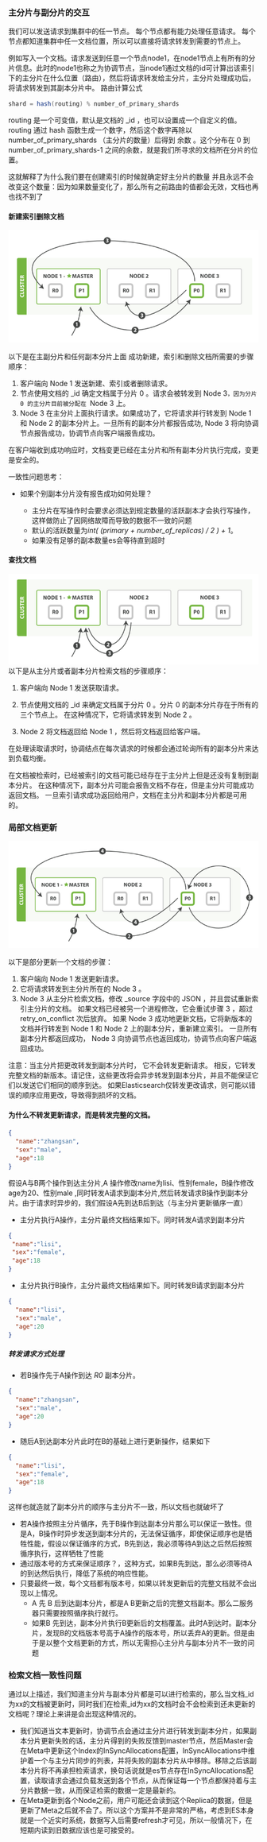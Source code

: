 ### 主分片与副分片的交互

我们可以发送请求到集群中的任一节点。 每个节点都有能力处理任意请求。 每个节点都知道集群中任一文档位置，所以可以直接将请求转发到需要的节点上。

例如写入一个文档。请求发送到任意一个节点node1，在node1节点上有所有的分片信息。此时的node1也称之为协调节点，当node1通过文档的id可计算出该索引下的主分片在什么位置（路由），然后将请求转发给主分片，主分片处理成功后，将请求转发到其副本分片中。
路由计算公式
```java
shard = hash(routing) % number_of_primary_shards
```
routing 是一个可变值，默认是文档的 _id ，也可以设置成一个自定义的值。 routing 通过 hash 函数生成一个数字，然后这个数字再除以 number_of_primary_shards （主分片的数量）后得到 余数 。这个分布在 0 到 number_of_primary_shards-1 之间的余数，就是我们所寻求的文档所在分片的位置。

这就解释了为什么我们要在创建索引的时候就确定好主分片的数量 并且永远不会改变这个数量：因为如果数量变化了，那么所有之前路由的值都会无效，文档也再也找不到了

#### 新建索引删除文档

  ![es写操作流程图](./elas_0402.png)

  以下是在主副分片和任何副本分片上面 成功新建，索引和删除文档所需要的步骤顺序：

1. 客户端向 Node 1 发送新建、索引或者删除请求。
2. 节点使用文档的 _id 确定文档属于分片 0 。请求会被转发到 Node 3`，因为分片 0 的主分片目前被分配在 `Node 3 上。
3. Node 3 在主分片上面执行请求。如果成功了，它将请求并行转发到 Node 1 和 Node 2 的副本分片上。一旦所有的副本分片都报告成功, Node 3 将向协调节点报告成功，协调节点向客户端报告成功。

在客户端收到成功响应时，文档变更已经在主分片和所有副本分片执行完成，变更是安全的。

一致性问题思考：
 
- 如果个别副本分片没有报告成功如何处理？

   - 主分片在写操作时会要求必须达到规定数量的活跃副本才会执行写操作，这样做防止了因网络故障而导致的数据不一致的问题
   - 默认的活跃数量为*int( (primary + number_of_replicas) / 2 ) + 1*。
   - 如果没有足够的副本数量es会等待直到超时

#### 查找文档

![es写操作流程图](./elas_0403.png)
以下是从主分片或者副本分片检索文档的步骤顺序：

1. 客户端向 Node 1 发送获取请求。

2. 节点使用文档的 _id 来确定文档属于分片 0 。分片 0 的副本分片存在于所有的三个节点上。 在这种情况下，它将请求转发到 Node 2 。

3. Node 2 将文档返回给 Node 1 ，然后将文档返回给客户端。

在处理读取请求时，协调结点在每次请求的时候都会通过轮询所有的副本分片来达到负载均衡。

在文档被检索时，已经被索引的文档可能已经存在于主分片上但是还没有复制到副本分片。 在这种情况下，副本分片可能会报告文档不存在，但是主分片可能成功返回文档。 一旦索引请求成功返回给用户，文档在主分片和副本分片都是可用的。

### 局部文档更新

![es局部文档更新流程图](./elas_0404.png)

以下是部分更新一个文档的步骤：

1. 客户端向 Node 1 发送更新请求。
2. 它将请求转发到主分片所在的 Node 3 。
3. Node 3 从主分片检索文档，修改 _source 字段中的 JSON ，并且尝试重新索引主分片的文档。 如果文档已经被另一个进程修改，它会重试步骤 3 ，超过 retry_on_conflict 次后放弃。
如果 Node 3 成功地更新文档，它将新版本的文档并行转发到 Node 1 和 Node 2 上的副本分片，重新建立索引。 一旦所有副本分片都返回成功， Node 3 向协调节点也返回成功，协调节点向客户端返回成功。

注意：当主分片把更改转发到副本分片时， 它不会转发更新请求。 相反，它转发完整文档的新版本。请记住，这些更改将会异步转发到副本分片，并且不能保证它们以发送它们相同的顺序到达。 如果Elasticsearch仅转发更改请求，则可能以错误的顺序应用更改，导致得到损坏的文档。

#### 为什么不转发更新请求，而是转发完整的文档。
```json
{
  "name":"zhangsan",
  "sex":"male",
  "age":18
}
```

 假设A与B两个操作到达主分片,A 操作修改name为lisi、性别female，B操作修改age为20、性别male ,同时转发A请求到副本分片,然后转发请求B操作到副本分片。由于请求时异步的，我们假设A先到达B后到达（与主分片更新循序一直）

 - 主分片执行A操作，主分片最终文档结果如下。同时转发A请求到副本分片

 ```json
{
  "name":"lisi",
  "sex":"female",
  "age":18
}
```

 - 主分片执行B操作，主分片最终文档结果如下。同时转发B请求到副本分片

```json
{
  "name":"lisi",
  "sex":"male",
  "age":20
}
```
##### 转发请求方式处理 

- 若B操作先于A操作到达 *R0* 副本分片。

```json
{
  "name":"zhangsan",
  "sex":"male",
  "age":20
}

```
- 随后A到达副本分片此时在B的基础上进行更新操作，结果如下

```json
{
  "name":"lisi",
  "sex":"female",
  "age":18
}

```
这样也就造就了副本分片的顺序与主分片不一致，所以文档也就破坏了

- 若A操作按照主分片循序，先于B操作到达副本分片那么可以保证一致性。但是A，B操作时异步发送到副本分片的，无法保证循序，即使保证顺序也是牺牲性能，假设以保证循序的方式，B先到达，我必须等待A到达之后然后按照循序执行，这样牺牲了性能
- 通过版本号的方式来保证顺序？，这种方式，如果B先到达，那么必须等待A的到达然后执行，降低了系统的响应性能。
- 只要最终一致，每个文档都有版本号，如果以转发更新后的完整文档就不会出现以上情况。
    - A 先 B 后到达副本分片，都是A B更新之后的完整文档副本。那么二服务器只需要按照循序执行就行。
    - 如果B 先到达，副本分片执行B更新后的文档覆盖。此时A到达时。副本分片，发现B的文档版本号高于A操作的版本号，所以丢弃A的更新。但是由于是以整个文档更新的方式，所以无需担心主分片与副本分片不一致的问题

### 检索文档一致性问题

通过以上描述，我们知道主分片与副本分片都是可以进行检索的，那么当文档_id为xx的文档被更新时，同时我们在检索_id为xx的文档时会不会检索到还未更新的文档呢？理论上来讲是会出现这种情况的。
- 我们知道当文本更新时，协调节点会通过主分片进行转发到副本分片，如果副本分片更新失败的话，主分片得到的失败反馈到master节点，然后Master会在Meta中更新这个Index的InSyncAllocations配置，InSyncAllocations中维护着一个与主分片同步的列表，并将失败的副本分片从中移除。移除之后该副本分片将不再承担检索请求，换句话说就是es节点存在InSyncAllocations配置，读取请求会通过负载发送到各个节点，从而保证每一个节点都保持着与主分片数据一致，从而保证检索的数据一定是最新的。
- 在Meta更新到各个Node之前，用户可能还会读到这个Replica的数据，但是更新了Meta之后就不会了。所以这个方案并不是非常的严格，考虑到ES本身就是一个近实时系统，数据写入后需要refresh才可见，所以一般情况下，在短期内读到旧数据应该也是可接受的。